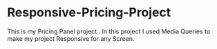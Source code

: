 # Responsive-Pricing-Project
This is my Pricing Panel project . In this project I used Media Queries to make my project Responsive for any Screen. 
